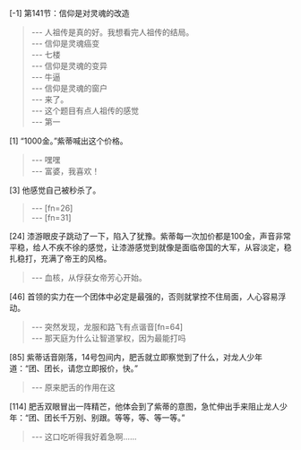 
[-1] 第141节：信仰是对灵魂的改造
>--- 人祖传是真的好。我想看完人祖传的结局。<br>
>--- 信仰是灵魂癌变<br>
>--- 七楼<br>
>--- 信仰是灵魂的变异<br>
>--- 牛逼<br>
>--- 信仰是灵魂的窗户<br>
>--- 来了。<br>
>--- 这个题目有点人祖传的感觉<br>
>--- 第一<br>

[1] “1000金。”紫蒂喊出这个价格。
>--- 嘿嘿<br>
>--- 富婆，我喜欢！<br>

[3] 他感觉自己被秒杀了。
>--- [fn=26]<br>
>--- [fn=31]<br>

[24] 漆游眼皮子跳动了一下，陷入了犹豫。紫蒂每一次加价都是100金，声音非常平稳，给人不疾不徐的感觉，让漆游感觉到就像是面临帝国的大军，从容淡定，稳扎稳打，充满了帝王的风格。
>--- 血核，从俘获女帝芳心开始。<br>

[46] 首领的实力在一个团体中必定是最强的，否则就掌控不住局面，人心容易浮动。
>--- 突然发现，龙服和路飞有点谐音[fn=64]<br>
>--- 那天庭为什么让智道掌权，因为最能打吗<br>

[85] 紫蒂话音刚落，14号包间内，肥舌就立即察觉到了什么，对龙人少年道：“团、团长，请您立即报价，快。”
>--- 原来肥舌的作用在这<br>

[114] 肥舌双眼冒出一阵精芒，他体会到了紫蒂的意图，急忙伸出手来阻止龙人少年：“团、团长千万别、别跟。等等，等、等一等。”
>--- 这口吃听得我好着急啊……<br>
